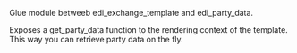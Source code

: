 Glue module betweeb edi_exchange_template and edi_party_data.

Exposes a get_party_data function to the rendering context of the
template. This way you can retrieve party data on the fly.
